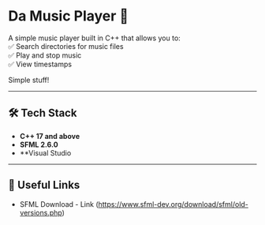 # Da Music Player 🎵  

A simple music player built in C++ that allows you to:  
✅ Search directories for music files  
✅ Play and stop music  
✅ View timestamps  

Simple stuff!  

---

## 🛠️ Tech Stack  
- **C++ 17 and above**  
- **SFML 2.6.0**
- **Visual Studio

---

## 🔗 Useful Links  
- SFML Download - Link (https://www.sfml-dev.org/download/sfml/old-versions.php)  
